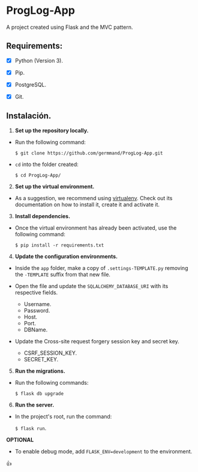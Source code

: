 # ProgLog-App
A project created using Flask and the MVC pattern. 

## Requirements:
- [x] Python (Version 3).
- [x] Pip.
- [x] PostgreSQL.
- [x] Git.


## Instalación.

1. **Set up the repository locally.**
 - Run the following command:
   
   `$ git clone https://github.com/germmand/ProgLog-App.git`
  
 - `cd` into the folder created:
   
   `$ cd ProgLog-App/`


2. **Set up the virtual environment.**

 - As a suggestion, we recommend using [virtualenv](https://packaging.python.org/guides/installing-using-pip-and-virtualenv/).
   Check out its documentation on how to install it, create it and activate it.

3. **Install dependencies.**

 - Once the virtual environment has already been activated, use the following command:
 
   `$ pip install -r requirements.txt`


4. **Update the configuration environments.**

 - Inside the `app` folder, make a copy of `.settings-TEMPLATE.py` removing the `-TEMPLATE` suffix from that new file.
 
 - Open the file and update the `SQLALCHEMY_DATABASE_URI` with its respective fields.
   * Username.
   * Password.
   * Host.
   * Port.
   * DBName.

 - Update the Cross-site request forgery session key and secret key.
   * CSRF_SESSION_KEY.
   * SECRET_KEY.
   
5. **Run the migrations.**

 - Run the following commands:
 
   `$ flask db upgrade`

6. **Run the server.**

 - In the project's root, run the command:
 
   `$ flask run`.

**OPTIONAL**
- To enable debug mode, add `FLASK_ENV=development` to the environment.

:+1:
